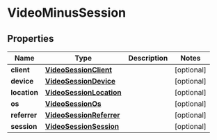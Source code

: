 
# VideoMinusSession

## Properties
Name | Type | Description | Notes
------------ | ------------- | ------------- | -------------
**client** | [**VideoSessionClient**](VideoSessionClient.md) |  |  [optional]
**device** | [**VideoSessionDevice**](VideoSessionDevice.md) |  |  [optional]
**location** | [**VideoSessionLocation**](VideoSessionLocation.md) |  |  [optional]
**os** | [**VideoSessionOs**](VideoSessionOs.md) |  |  [optional]
**referrer** | [**VideoSessionReferrer**](VideoSessionReferrer.md) |  |  [optional]
**session** | [**VideoSessionSession**](VideoSessionSession.md) |  |  [optional]



